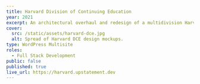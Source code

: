 ```yaml
---
title: Harvard Division of Continuing Education
year: 2021
excerpt: An architectural overhaul and redesign of a multidivision Harvard University college that extends a world class education to learners at every stage in life.
cover:
  src: /static/assets/harvard-dce.jpg
  alt: Spread of Harvard DCE design mockups.
type: WordPress Multisite
roles:
  - Full Stack Development
public: false
published: true
live_url: https://harvard.upstatement.dev
---
```

